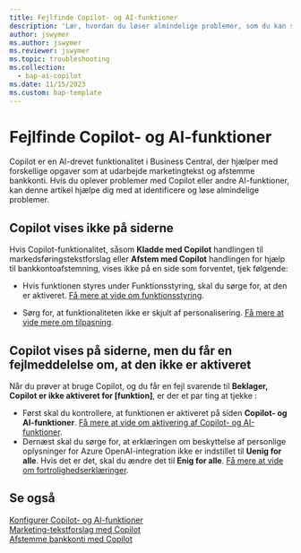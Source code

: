 ```yaml
---
title: Fejlfinde Copilot- og AI-funktioner
description: 'Lær, hvordan du løser almindelige problemer, som du kan støde på, mens du arbejder med Copilot- og AI-funktioner i Business Central.'
author: jswymer
ms.author: jswymer
ms.reviewer: jswymer
ms.topic: troubleshooting
ms.collection:
  - bap-ai-copilot
ms.date: 11/15/2023
ms.custom: bap-template
---
```

# <a name="troubleshoot-copilot-and-ai-capabilities"></a>Fejlfinde Copilot- og AI-funktioner

Copilot er en AI-drevet funktionalitet i Business Central, der hjælper med forskellige opgaver som at udarbejde marketingtekst og afstemme bankkonti. Hvis du oplever problemer med Copilot eller andre AI-funktioner, kan denne artikel hjælpe dig med at identificere og løse almindelige problemer.

## <a name="copilot-doesnt-appear-on-pages"></a>Copilot vises ikke på siderne

Hvis Copilot-funktionalitet, såsom **Kladde med Copilot** handlingen til markedsføringstekstforslag eller **Afstem med Copilot** handlingen for hjælp til bankkontoafstemning, vises ikke på en side som forventet, tjek følgende:

- Hvis funktionen styres under Funktionsstyring, skal du sørge for, at den er aktiveret. [Få mere at vide om funktionsstyring](admin-feature-management.md).

- Sørg for, at funktionaliteten ikke er skjult af personalisering. [Få mere at vide mere om tilpasning](ui-personalization-user.md).

## <a name="copilot-appears-on-pages-but-you-get-an-error-that-its-not-activated"></a>Copilot vises på siderne, men du får en fejlmeddelelse om, at den ikke er aktiveret

Når du prøver at bruge Copilot, og du får en fejl svarende til **Beklager, Copilot er ikke aktiveret for \[funktion\]**, er der et par ting at tjekke :

- Først skal du kontrollere, at funktionen er aktiveret på siden **Copilot- og AI-funktioner**. [Få mere at vide om aktivering af Copilot- og AI-funktioner](enable-ai.md#activate-features). 
- Dernæst skal du sørge for, at erklæringen om beskyttelse af personlige oplysninger for Azure OpenAI-integration ikke er indstillet til **Uenig for alle**. Hvis det er det, skal du ændre det til **Enig for alle**. [Få mere at vide om fortrolighedserklæringer](privacy-notices-status.md).

## <a name="see-also"></a>Se også

[Konfigurer Copilot- og AI-funktioner](enable-ai.md)  
[Marketing-tekstforslag med Copilot](ai-overview.md)  
[Afstemme bankkonti med Copilot](bank-reconciliation-with-copilot.md)  
